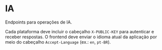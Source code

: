 # IA

Endpoints para operações de IA.

Cada plataforma deve incluir o cabeçalho `X-PUBLIC-KEY` para autenticar e receber respostas. O frontend deve enviar o idioma atual da aplicação por meio do cabeçalho `Accept-Language` (ex.: `en`, `pt-BR`).

